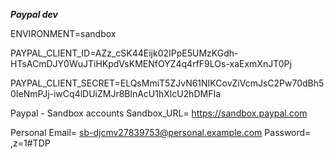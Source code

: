 ***Paypal dev***

ENVIRONMENT=sandbox

PAYPAL_CLIENT_ID=AZz_cSK44Eijk02IPpE5UMzKGdh-HTsACmDJY0WuJTiHKpdVsKMENfOYZ4q4rfF9LOs-xaExmXnJT0Pj

PAYPAL_CLIENT_SECRET=ELQsMmiT5ZJvN61NIKCovZiVcmJsC2Pw70dBh50IeNmPJj-iwCq4lDUiZMJr8BlnAcU1hXlcU2hDMFIa

Paypal - Sandbox accounts
Sandbox_URL= https://sandbox.paypal.com

Personal
Email= sb-djcmv27839753@personal.example.com
Password= ,z=1#TDP

